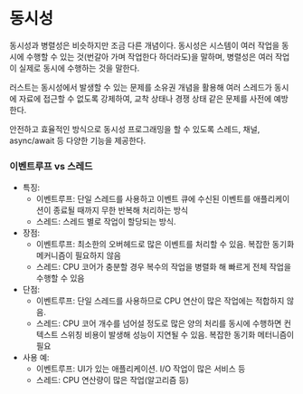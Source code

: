 # 동시성
동시성과 병렬성은 비슷하지만 조금 다른 개념이다.  동시성은 시스템이 여러 작업을 동시에 수행할 수 있는 것(번갈아 가며 작업한다 하더라도)을 말하며, 병렬성은 여러 작업이 실제로 동시에 수행하는 것을 말한다.  

러스트는 동시성에서 발생할 수 있는 문제를 소유권 개념을 활용해 여러 스레드가 동시에 자료에 접근할 수 없도록 강제하여, 교착 상태나 경쟁 상태 같은 문제를 사전에 예방한다.  

안전하고 효율적인 방식으로 동시성 프로그래밍을 할 수 있도록 스레드, 채널, async/await 등 다양한 기능을 제공한다.  

### 이벤트루프 vs 스레드
* 특징: 
  * 이벤트루프: 단일 스레드를 사용하고 이벤트 큐에 수신된 이벤트를 애플리케이션이 종료될 때까지 무한 반복해 처리하는 방식
  * 스레드: 스레드 별로 작업이 할당되는 방식.
* 장점:
  * 이벤트루프: 최소한의 오버헤드로 많은 이벤트를 처리할 수 있음. 복잡한 동기화 메커니즘이 필요하지 않음
  * 스레드: CPU 코어가 충분할 경우 복수의 작업을 병렬화 해 빠르게 전체 작업을 수행할 수 있음
* 단점:
  * 이벤트루프: 단일 스레드를 사용하므로 CPU 연산이 많은 작업에는 적합하지 않음.
  * 스레드: CPU 코어 개수를 넘어설 정도로 많은 양의 처리를 동시에 수행하면 컨텍스트 스위칭 비용이 발생해 성능이 지연될 수 있음. 복잡한 동기화 메터니즘이 필요
* 사용 예:
  * 이벤트루프: UI가 있는 애플리케이션. I/O 작업이 많은 서비스 등
  * 스레드: CPU 연산량이 많은 작업(알고리즘 등)